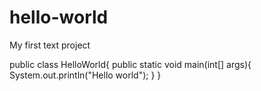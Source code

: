 # hello-world
My first text project

public class HelloWorld{
  public static void main(int[] args){
    System.out.println("Hello world");
  }
}
